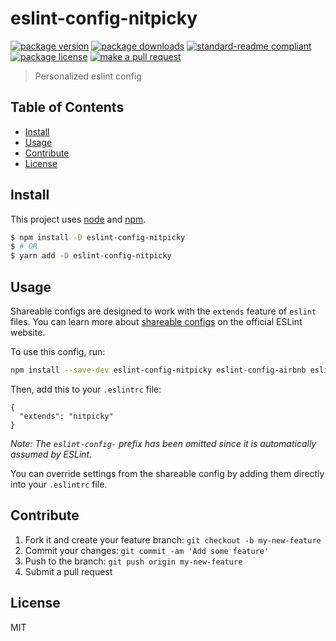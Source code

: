 
# eslint-config-nitpicky
[![package version](https://img.shields.io/npm/v/eslint-config-nitpicky.svg?style=flat-square)](https://npmjs.org/package/eslint-config-nitpicky)
[![package downloads](https://img.shields.io/npm/dm/eslint-config-nitpicky.svg?style=flat-square)](https://npmjs.org/package/eslint-config-nitpicky)
[![standard-readme compliant](https://img.shields.io/badge/readme%20style-standard-brightgreen.svg?style=flat-square)](https://github.com/RichardLitt/standard-readme)
[![package license](https://img.shields.io/npm/l/eslint-config-nitpicky.svg?style=flat-square)](https://npmjs.org/package/eslint-config-nitpicky)
[![make a pull request](https://img.shields.io/badge/PRs-welcome-brightgreen.svg?style=flat-square)](http://makeapullrequest.com)

> Personalized eslint config

## Table of Contents

- [Install](#install)
- [Usage](#usage)
- [Contribute](#contribute)
- [License](#License)

## Install

This project uses [node](https://nodejs.org) and [npm](https://www.npmjs.com). 

```sh
$ npm install -D eslint-config-nitpicky
$ # OR
$ yarn add -D eslint-config-nitpicky
```

## Usage

Shareable configs are designed to work with the `extends` feature of `eslint` files.
You can learn more about
[shareable configs](http://eslint.org/docs/developer-guide/shareable-configs) on the
official ESLint website.

To use this config, run:

```bash
npm install --save-dev eslint-config-nitpicky eslint-config-airbnb eslint-plugin-babel eslint-plugin-compat eslint-plugin-flowtype eslint-plugin-import eslint-plugin-jsx-a11y eslint-plugin-jest eslint-plugin-react babel-eslint eslint
```

Then, add this to your `.eslintrc` file:

```
{
  "extends": "nitpicky"
}
```

_Note: The `eslint-config-` prefix  has been omitted since it is automatically assumed by ESLint._

You can override settings from the shareable config by adding them directly into your
`.eslintrc` file.

## Contribute

1. Fork it and create your feature branch: `git checkout -b my-new-feature`
2. Commit your changes: `git commit -am 'Add some feature'`
3. Push to the branch: `git push origin my-new-feature`
4. Submit a pull request

## License

MIT
    
